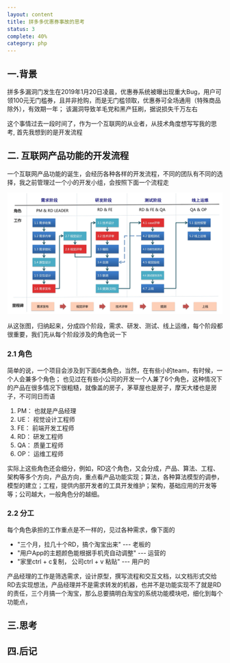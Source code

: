 ```yaml
---
layout: content
title: 拼多多优惠券事故的思考
status: 3
complete: 40% 
category: php
---
```


## 一.背景

拼多多漏洞门发生在2019年1月20日凌晨，优惠券系统被曝出现重大Bug，用户可领100元无门槛券，且并非抢购，而是无门槛领取，优惠券可全场通用（特殊商品除外），有效期一年； 该漏洞导致羊毛党和黑产狂刷，据说损失千万左右

这个事情过去一段时间了，作为一个互联网的从业者，从技术角度想写写我的思考, 首先我想到的是开发流程

## 二. 互联网产品功能的开发流程

一个互联网产品功能的诞生，会经历各种各样的开发流程，不同的团队有不同的选择，我之前管理过一个小的开发小组，会按照下面一个流程走

![开发流程](/images/manage/developflow.jpg)

从这张图，归纳起来，分成四个阶段，需求、研发、测试、线上运维，每个阶段都很重要，我们先从每个阶段涉及的角色说一下

### 2.1 角色

简单的说，一个项目会涉及到下面6类角色，当然，在有些小的team，有时候，一个人会兼多个角色； 也见过在有些小公司的开发一个人兼了6个角色，这种情况下的产品在很多情况下很粗糙，就像盖的房子，茅草屋也是房子，摩天大楼也是房子，不可同日而语

1. PM： 也就是产品经理
2. UE： 视觉设计工程师
3. FE： 前端开发工程师
4. RD： 研发工程师
5. QA： 质量工程师
6. OP： 运维工程师 

实际上这些角色还会细分，例如，RD这个角色，又会分成，产品、算法、工程、架构等多个方向，产品方向，重点看产品功能实现；算法，各种算法模型的调参，模型的建立；工程，提供内部开发者的工具开发维护；架构，基础应用的开发等等；公司越大，一般角色分的越细。


### 2.2 分工

每个角色承担的工作重点是不一样的，见过各种需求，像下面的

- "三个月，拉几十个RD，搞个淘宝出来"   --- 老板的
- "用户App的主题颜色能根据手机壳自动调整"    --- 运营的
- "家里ctrl + c复制， 公司ctrl + v 粘贴"     --- 用户的

产品经理的工作是筛选需求，设计原型，撰写流程和交互文档，以文档形式交给RD去实现想法，产品经理并不是需求转发的机器，也并不是功能实现不了就是RD的责任，三个月搞一个淘宝，那么总要搞明白淘宝的系统功能模块吧，细化到每个功能点，



## 三.思考




## 四.后记


